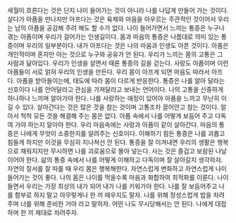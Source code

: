 
세월이 흐른다는 것은 단지 나이 들어가는 것이 아니라 나를 나답게 만들어 가는 것이다.
살다가 아픔을 만나지만 아프다는 것은 육체와 마음을 아우르는 주관적인 것이어서
우리는 남의 아픔을 공감해 주려 해도 할 수가 없다.
나이 들어가면서 느끼는 통증은 누구나 겪는 아픔이며 우리가 걸어가는 인생길이다.
몸과 마음의 통증은 나름대로 의미 있는 통증이며 우리의 일부분이다.
내가 아프다는 것은 나의 마음과 인생도 아픈 것이다.
아픔은 개인적이며 혼자만 아는 것으로 누구와 공유가 안 된다.
우리가 느끼는 몸의 고통은 그 사람과 닮아있다.
우리가 인생을 살면서 때론 통증의 길을 걷는다.
사랑도 아픔이며 이런 아픔들이 서로 얽혀 우리의 인생을 만든다.
우리 몸이 아프게 되면 마음도 따라서 아프다. 
아픔을 받아들이는에, 태도에 따라 몸이 다르게 반응한다. 
통증은 나를 알아 달라는 신호이다 나를 안아달라고 관심을 가져달라고 
보내는 언어이다. 나의 고통을 신중하게 하나하나 느끼며 알아가야 한다.
나를 사랑하는 애정이 있어야 아픔을 느끼고 무난히 이길 수 있다.
살아간다는 것은 많은 것을 참는 것이며 고통조차 끌어안고 참는 것이다.
알아서 척척 모든 것을 해결해 주는 몸은 없다. 아픔 속에서 나를 어떻게 보듬어 주고 
다독여 가야 하는지 알아야 한다.
우리 마음속에는 사랑과 아픔이 같이 살아간다.
마음의 통증은 나에게 무엇이 소중한지를 알려주는 신호이다.
이해하기 힘든 통증은 나를 괴롭고 힘들게 하지만 이것을 무심히 지나쳐선 안 된다.
통증을 잘 이겨내면 우리의 생활은 행복으로 채워지지만 무시하면 나를 괴로움으로
몰아 넣는다. 사는 것은 즐겁고 보람된 나날이어야 한다.
삶의 통증 속에서 나를 어떻게 이해하고 다독이며 잘 살아갈지 생각하자.
자연의 질서를 잘 따를 때 우리 몸은 행복해한다.
자연스럽게 변화하고 자연스럽게 나이 들어가는 것이 좋다. 
나의 몸은 나이를 먹을수록 마음과 화합하여 최적화를 이룬다.
나이 들면서 우리는 가장 최상의 내가 되어 내가 나를 키워가야 한다.
나를 잘 보듬어주고 나를 함부로 하지 말고 아무렇게나 한 끼 때우지도 말자. 
나를 위해 정성스럽게 밥을 차려주며 너를 위해 준비한 거야 라고 말하자.
어떤 나도 무시당해서는 안 된다. 나에게 대접하며 한 끼 제대로 차려주자.






























